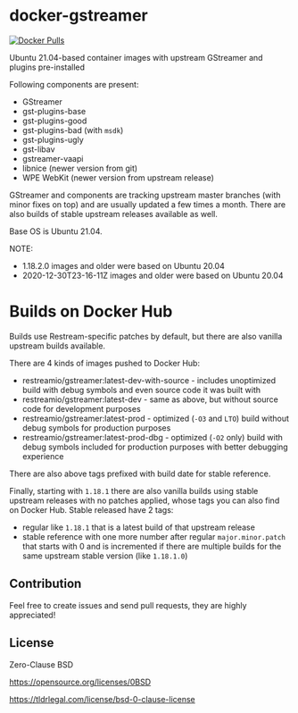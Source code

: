 # docker-gstreamer
[![Docker Pulls](https://img.shields.io/docker/pulls/restreamio/gstreamer)](https://hub.docker.com/r/restreamio/gstreamer)

Ubuntu 21.04-based container images with upstream GStreamer and plugins pre-installed

Following components are present:
* GStreamer
* gst-plugins-base
* gst-plugins-good
* gst-plugins-bad (with `msdk`)
* gst-plugins-ugly
* gst-libav
* gstreamer-vaapi
* libnice (newer version from git)
* WPE WebKit (newer version from upstream release)

GStreamer and components are tracking upstream master branches (with minor fixes on top) and are usually updated a few times a month.
There are also builds of stable upstream releases available as well.

Base OS is Ubuntu 21.04.

NOTE:
* 1.18.2.0 images and older were based on Ubuntu 20.04 
* 2020-12-30T23-16-11Z images and older were based on Ubuntu 20.04

# Builds on Docker Hub
Builds use Restream-specific patches by default, but there are also vanilla upstream builds available.

There are 4 kinds of images pushed to Docker Hub:
* restreamio/gstreamer:latest-dev-with-source - includes unoptimized build with debug symbols and even source code it was built with
* restreamio/gstreamer:latest-dev - same as above, but without source code for development purposes
* restreamio/gstreamer:latest-prod - optimized (`-O3` and `LTO`) build without debug symbols for production purposes
* restreamio/gstreamer:latest-prod-dbg - optimized (`-O2` only) build with debug symbols included for production purposes with better debugging experience

There are also above tags prefixed with build date for stable reference.

Finally, starting with `1.18.1` there are also vanilla builds using stable upstream releases with no patches applied, whose tags you can also find on Docker Hub.
Stable released have 2 tags:
* regular like `1.18.1` that is a latest build of that upstream release
* stable reference with one more number after regular `major.minor.patch` that starts with 0 and is incremented if there are multiple builds for the same upstream stable version (like `1.18.1.0`)

## Contribution
Feel free to create issues and send pull requests, they are highly appreciated!

## License
Zero-Clause BSD

https://opensource.org/licenses/0BSD

https://tldrlegal.com/license/bsd-0-clause-license
